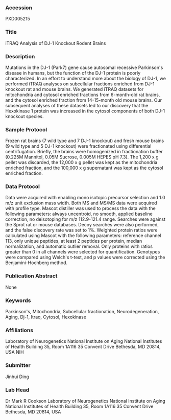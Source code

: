 ### Accession
PXD005215

### Title
iTRAQ Analysis of DJ-1 Knockout Rodent Brains

### Description
Mutations in the DJ-1 (Park7) gene cause autosomal recessive Parkinson's disease in humans, but the function of the DJ-1 protein is poorly characterized. In an effort to understand more about the biology of DJ-1, we performed iTRAQ analyses on subcellular fractions enriched from DJ-1 knockout rat and mouse brains. We generated iTRAQ datasets for mitochondria and cytosol enriched fractions from 6-month-old rat brains, and the cytosol enriched fraction from 14-15-month old mouse brains. Our subsequent analyses of these datasets led to our discovery that the Hexokinase 1 protein was increased in the cytosol components of both DJ-1 knockout species.

### Sample Protocol
Frozen rat brains (7 wild type and 7 DJ-1 knockout) and fresh mouse brains (9 wild type and 5 DJ-1 knockout) were fractionated using differential centrifugation. Briefly, the brains were homogenized in fractionation buffer (0.225M Mannitol, 0.05M Sucrose, 0.005M HEPES pH 7.3). The 1,200 x g pellet was discarded, the 12,000 x g pellet was kept as the mitochondria enriched fraction, and the 100,000 x g supernatant was kept as the cytosol enriched fraction.

### Data Protocol
Data were acquired with enabling mono isotopic precursor selection and 1.0 m/z unit exclusion mass width.  Both MS and MS/MS data were acquired with profile type. Mascot distiller was used to process the data with the following parameters: always uncentroid, no smooth, applied baseline correction, no deisotoping for m/z 112.9-121.4 range. Searches were against the Sprot rat or mouse databases. Decoy searches were also performed, and the false discovery rate was set to 1%. Weighted protein ratios were calculated using Mascot with the following parameters: reference channel 113, only unique peptides, at least 2 peptides per protein, median normalization, and automatic outlier removal. Only proteins with ratios greater than 0 in all channels were selected for quantification. Genotypes were compared using Welch's t-test, and p values were corrected using the Benjamini-Hochberg method.

### Publication Abstract
None

### Keywords
Parkinson's, Mitochondria, Subcellular fractionation, Neurodegeneration, Aging, Dj-1, Itraq, Cytosol, Hexokinase

### Affiliations
Laboratory of Neurogenetics National Institute on Aging National Institutes of Health Building 35, Room 1A116 35 Convent Drive Bethesda, MD 20814, USA
NIH

### Submitter
Jinhui Ding

### Lab Head
Dr Mark R Cookson
Laboratory of Neurogenetics National Institute on Aging National Institutes of Health Building 35, Room 1A116 35 Convent Drive Bethesda, MD 20814, USA


